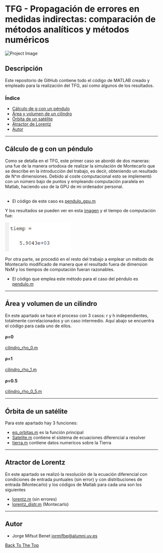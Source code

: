 # TFG - Propagación de errores en medidas indirectas: comparación de métodos analíticos y métodos numéricos
![Project Image](https://www.uv.es/recursos/fatwirepub/ccurl/968/356/Cap_FAC_FISICA_en.png)


## Descripción

Este repositorio de GitHub contiene todo el código de MATLAB creado y empleado para la realización del TFG, así como algunos de los resultados. 


### Índice
- [Cálculo de g con un péndulo](#cálculo-de-g-con-un-péndulo)
- [Área y volumen de un cilindro](#área-y-volumen-de-un-cilindro)
- [Órbita de un satélite](#órbita-de-un-satélite)
- [Atractor de Lorentz](#atractor-de-lorentz)
- [Autor](#autor)

---

## Cálculo de g con un péndulo
Como se detalla en el TFG, este primer caso se abordó de dos maneras: una fue de la manera ortodoxa de realizar la simulación de Montecarlo que se describe en la introducción del trabajo, es decir,
obteniendo un resultado de N^m dimensiones. Debido al coste computacional esto se implementó con un número bajo de puntos y empleando computación paralela en Matlab,
haciendo uso de la GPU de mi ordenador personal.\
<br/>
- El código de este caso es [pendulo_gpu.m](https://github.com/jormifbe/TFG/blob/main/c%C3%B3digo/pendulo_gpu.m)

Y los resultados se pueden ver en esta [imagen](https://github.com/jormifbe/TFG/blob/main/c%C3%B3digo/tiempo2.PNG) y el tiempo de computación fue:

![tiempo](https://github.com/jormifbe/TFG/blob/main/c%C3%B3digo/tiempo.PNG) 

Por otra parte, se procedió en el resto del trabajo a emplear un método de Montecarlo modificado de manera que el resultado fuera de dimension NxM y los tiempos de computación
fueran razonables.

- El código que emplea este método para el caso del péndulo es [pendulo.m](https://github.com/jormifbe/TFG/blob/main/c%C3%B3digo/pendulo.m) 


---

## Área y volumen de un cilindro

En este apartado se hace el proceso con 3 casos: r y h independientes, totalmente correlacionados y un caso intermedio. Aquí abajo se encuentra el código para cada uno de ellos.

#### ρ=0
[cilindro_rho_0.m](https://github.com/jormifbe/TFG/blob/main/c%C3%B3digo/cilindro_rho_0.m) 
#### ρ=1
[cilindro_rho_1.m](https://github.com/jormifbe/TFG/blob/main/c%C3%B3digo/cilindro_rho_1.m) 
#### ρ=0.5
[cilindro_rho_0_5.m](https://github.com/jormifbe/TFG/blob/main/c%C3%B3digo/cilindro_rho_0_5.m) 


---

## Órbita de un satélite

Para este apartado hay 3 funciones:

- [eq_orbitas.m](https://github.com/jormifbe/TFG/blob/main/c%C3%B3digo/eq_orbitas.m) es la función principal
- [Satelite.m](https://github.com/jormifbe/TFG/blob/main/c%C3%B3digo/Satelite.m) contiene el sistema de ecuaciones diferencial a resolver
- [tierra.m](https://github.com/jormifbe/TFG/blob/main/c%C3%B3digo/tierra.m) contiene datos numericos sobre la Tierra

---
## Atractor de Lorentz

En este apartado se realizó la resolución de la ecuación diferencial con condiciones de entrada puntuales (sin error) y con distribuciones de entrada (Montecarlo)
y los códigos de Matlab para cada una son los siguientes

- [lorentz.m](https://github.com/jormifbe/TFG/blob/main/c%C3%B3digo/lorentz_distr.m) (sin errores)
- [lorentz_distr.m](https://github.com/jormifbe/TFG/blob/main/c%C3%B3digo/lorentz_distr.m) (Montecarlo)

---

## Autor

- Jorge Mifsut Benet [jormifbe@alumni.uv.es](mailto:jormifbe@alumni.uv.es)

[Back To The Top](#tfg---propagación-de-errores-en-medidas-indirectas-comparación-de-métodos-analíticos-y-métodos-numéricos)
